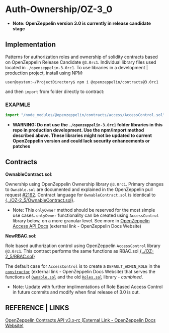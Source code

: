 # Auth-Ownership/OZ-3_0

* **Note: OpenZeppelin version 3.0 is currently in release candidate stage**

## **Implementation**

Patterns for authorization roles and ownership of solidity contracts based on OpenZeppelin Release Candidate ```@3.0rc1```. Individual library files used located in ```./openzeppelin-3.0rc1```. To use libraries in a development | production project, install using NPM:

```user@system:~/ProjectDirectory$ npm i @openzeppelin/contracts@3.0rc1```

and then ```import``` from folder directly to contract:

### **EXAPMLE**

```js
import "/node_modules/@openzeppelin/contracts/access/AccessControl.sol";
```

* **WARNING: Do not use the ```./openzeppelin-3.0rc1``` folder libraries in this repo in production development. Use the npm/import method described above. These libraries might not be updated to current OpenZeppelin version and could lack security enhancements or patches**

## **Contracts**

**OwnableContract.sol**:

Ownership using OpenZeppelin Ownership library ```@3.0rc1```. Primary changes to ```Ownable.sol``` are documented and explained in the OpenZeppelin pull request [#2162](https://github.com/OpenZeppelin/openzeppelin-contracts/pull/2162). Contract language for ```OwnableContract.sol``` is identical to [{../OZ-2_5/OwnableContract.sol}](https://github.com/slackenobi/solidity-mocks/blob/master/Auth-Ownership/OZ-2_5/OwnableContract.sol).

* Note: This ```onlyOwner``` method should be reserved for the most simple use cases. ```onlyOwner``` functionality can be created using ```AccessControl``` library below, on a more granular level. See more in [OpenZeppelin Access API Docs](https://docs.openzeppelin.com/contracts/3.x-rc/api/access) (external link - OpenZeppelin Docs Website)

**NewRBAC.sol**:

Role based authorization control using OpenZeppelin ```AccessControl``` library ```@3.0rc1```.  This contract performs the same functions as RBAC.sol [{../OZ-2_5/RBAC.sol}](https://github.com/slackenobi/solidity-mocks/blob/master/Auth-Ownership/OZ-2_5/RBAC.sol)

The default case for ```AccessControl``` is to create a ```DEFAULT_ADMIN_ROLE``` in the [```constructor```](https://docs.openzeppelin.com/contracts/3.x-rc/access-control#granting-and-revoking) (external link - OpenZeppelin Docs Website) that serves the functions of [```Ownable.sol```](https://github.com/OpenZeppelin/openzeppelin-contracts/blob/v2.5.0/contracts/ownership/Ownable.sol) and the old [```Roles.sol```](https://github.com/OpenZeppelin/openzeppelin-contracts/blob/v2.5.0/contracts/access/Roles.sol) library - *combined*.

* Note: Update with further implimentations of Role Based Access Control in future commits and modify when final release of 3.0 is out.

## **REFERENCE | LINKS**

[OpenZeppelin Contracts API v3.x-rc (External Link - OpenZeppelin Docs Website)](https://docs.openzeppelin.com/contracts/3.x-rc/)
